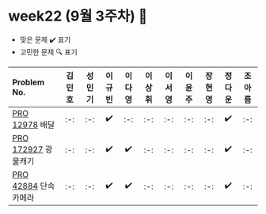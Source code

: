 # week22 (9월 3주차) :pencil:

- 맞은 문제 :heavy_check_mark: 표기
- 고민한 문제 :mag: 표기

| Problem No.                                                                                       | 김민호 | 성민기 | 이규빈 | 이다영 | 이상휘 | 이서영 | 이윤주 | 장현영 | 정다운 | 조아름 |
| :------------------------------------------------------------------------------------------------ | :----: | :----: | :----: | :----: | :----: | :----: | :----: | :----: | :----: | :----: |
| [PRO 12978](https://school.programmers.co.kr/learn/courses/30/lessons/12978) 배달 |   :-:   |  :-:   |   :heavy_check_mark:   |   :-:   |   :-:   |   :-:   |   :-:  |   :-:   |   :heavy_check_mark:   |   :-:  |
| [PRO 172927](https://school.programmers.co.kr/learn/courses/30/lessons/172927) 광물캐기 |  :-:   |  :-:   |  :heavy_check_mark:   |   :heavy_check_mark:  |   :-:   |  :-:   |  :-:  |   :-:   |  :heavy_check_mark:   |  :-:   |
| [PRO 42884](https://school.programmers.co.kr/learn/courses/30/lessons/42884) 단속카메라 |   :-:   |  :-:   |   :heavy_check_mark:   |  :heavy_check_mark:   |   :-:   |   :-:   |  :-:  |  :-:   |  :heavy_check_mark:   |  :-:   |
